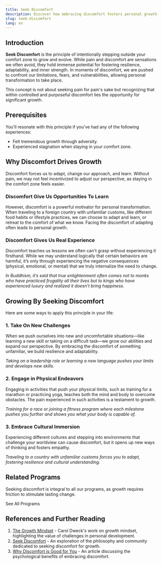 ```yaml
---
title: Seek Discomfort
description: Discover how embracing discomfort fosters personal growth and development.
slug: seek-discomfort
lang: en
---
```


## Introduction

**Seek Discomfort** is the principle of intentionally stepping outside your comfort zone to grow and evolve. While pain and discomfort are sensations we often avoid, they hold immense potential for fostering resilience, adaptability, and inner strength. In moments of discomfort, we are pushed to confront our limitations, fears, and vulnerabilities, allowing personal transformation to take place.

This concept is not about seeking pain for pain's sake but recognizing that within controlled and purposeful discomfort lies the opportunity for significant growth.

## Prerequisites

You'll resonate with this principle if you've had any of the following experiences:  
- Felt tremendous growth through adversity.  
- Experienced stagnation when staying in your comfort zone.  

## Why Discomfort Drives Growth

Discomfort forces us to adapt, change our approach, and learn. Without pain, we may not feel incentivized to adjust our perspective, as staying in the comfort zone feels easier. 

### Discomfort Give Us Opportunities To Learn

However, discomfort is a powerful motivator for personal transformation. When traveling to a foreign country with unfamiliar customs, like different food habits or lifestyle practices, we can choose to adapt and learn, or retreat to the comfort of what we know. Facing the discomfort of adapting often leads to personal growth.

### Discomfort Gives Us Real Experience

Discomfort teaches us lessons we often can't grasp without experiencing it firsthand. While we may understand logically that certain behaviors are harmful, it’s only through experiencing the negative consequences (physical, emotional, or mental) that we truly internalize the need to change.

*In Buddhism, it’s said that true enlightenment often comes not to monks who have practiced frugality all their lives but to kings who have experienced luxury and realized it doesn’t bring happiness.*

## Growing By Seeking Discomfort

Here are some ways to apply this principle in your life:

### 1. Take On New Challenges

When we push ourselves into new and uncomfortable situations—like learning a new skill or taking on a difficult task—we grow our abilities and expand our perspective. By embracing the discomfort of something unfamiliar, we build resilience and adaptability.

_Taking on a leadership role or learning a new language pushes your limits and develops new skills._

### 2. Engage in Physical Endeavors

Engaging in activities that push your physical limits, such as training for a marathon or practicing yoga, teaches both the mind and body to overcome obstacles. The pain experienced in such activities is a testament to growth.

_Training for a race or joining a fitness program where each milestone pushes you further and shows you what your body is capable of._

### 3. Embrace Cultural Immersion

Experiencing different cultures and stepping into environments that challenge your worldview can cause discomfort, but it opens up new ways of thinking and fosters empathy.

_Traveling to a country with unfamiliar customs forces you to adapt, fostering resilience and cultural understanding._

## Related Programs

Seeking discomfort is integral to all our programs, as growth requires friction to stimulate lasting change.

<ButtonLink to="/unlock-your-potential/programs">See All Programs</ButtonLink>

## References and Further Reading

1. [The Growth Mindset](https://www.mindsetworks.com/science/) - Carol Dweck's work on growth mindset, highlighting the value of challenges in personal development.  
2. [Seek Discomfort](https://www.seekdiscomfort.com/) - An exploration of the philosophy and community dedicated to seeking discomfort for growth.  
3. [Why Discomfort is Good for You](https://www.psychologytoday.com/us/blog/the-edge-peak-performance-psychology/201703/why-discomfort-is-good-you) - An article discussing the psychological benefits of embracing discomfort.